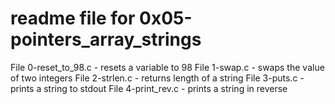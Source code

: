 # readme file for 0x05-pointers_array_strings
File 0-reset_to_98.c - resets a variable to 98
File 1-swap.c - swaps the value of two integers
File 2-strlen.c - returns length of a string
File 3-puts.c - prints a string to stdout
File 4-print_rev.c - prints a string in reverse
